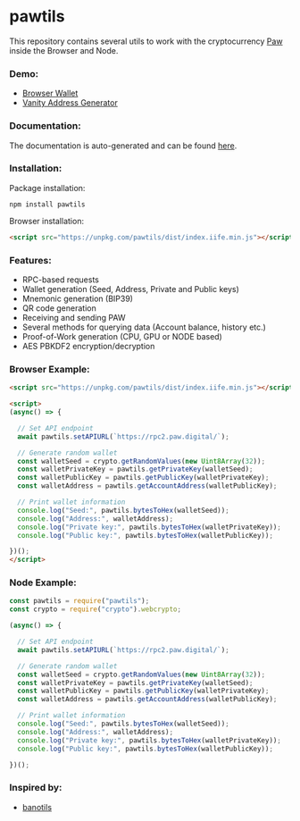 # pawtils

This repository contains several utils to work with the cryptocurrency [Paw](https://paw.digital/) inside the Browser and Node.

### Demo:
 - [Browser Wallet](https://maierfelix.github.io/pawtils/example/wallet.html)
 - [Vanity Address Generator](https://maierfelix.github.io/pawtils/example/vanity-address.html)

### Documentation:
The documentation is auto-generated and can be found [here](https://maierfelix.github.io/pawtils/docs).

### Installation:
Package installation:
````
npm install pawtils
````
Browser installation:
````html
<script src="https://unpkg.com/pawtils/dist/index.iife.min.js"></script>
````

### Features:
 - RPC-based requests
 - Wallet generation (Seed, Address, Private and Public keys)
 - Mnemonic generation (BIP39)
 - QR code generation
 - Receiving and sending PAW
 - Several methods for querying data (Account balance, history etc.)
 - Proof-of-Work generation (CPU, GPU or NODE based)
 - AES PBKDF2 encryption/decryption

### Browser Example:
````html
<script src="https://unpkg.com/pawtils/dist/index.iife.min.js"></script>

<script>
(async() => {

  // Set API endpoint
  await pawtils.setAPIURL(`https://rpc2.paw.digital/`);

  // Generate random wallet
  const walletSeed = crypto.getRandomValues(new Uint8Array(32));
  const walletPrivateKey = pawtils.getPrivateKey(walletSeed);
  const walletPublicKey = pawtils.getPublicKey(walletPrivateKey);
  const walletAddress = pawtils.getAccountAddress(walletPublicKey);

  // Print wallet information
  console.log("Seed:", pawtils.bytesToHex(walletSeed));
  console.log("Address:", walletAddress);
  console.log("Private key:", pawtils.bytesToHex(walletPrivateKey));
  console.log("Public key:", pawtils.bytesToHex(walletPublicKey));

})();
</script>
````

### Node Example:
````js
const pawtils = require("pawtils");
const crypto = require("crypto").webcrypto;

(async() => {

  // Set API endpoint
  await pawtils.setAPIURL(`https://rpc2.paw.digital/`);

  // Generate random wallet
  const walletSeed = crypto.getRandomValues(new Uint8Array(32));
  const walletPrivateKey = pawtils.getPrivateKey(walletSeed);
  const walletPublicKey = pawtils.getPublicKey(walletPrivateKey);
  const walletAddress = pawtils.getAccountAddress(walletPublicKey);

  // Print wallet information
  console.log("Seed:", pawtils.bytesToHex(walletSeed));
  console.log("Address:", walletAddress);
  console.log("Private key:", pawtils.bytesToHex(walletPrivateKey));
  console.log("Public key:", pawtils.bytesToHex(walletPublicKey));

})();
````

### Inspired by:
 - [banotils](https://github.com/maierfelix/banotils)
